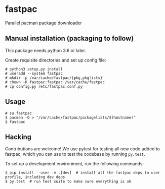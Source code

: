 # fastpac
Parallel pacman package downloader

## Manual installation (packaging to follow)

This package needs python 3.6 or later.

Create requisite directories and set up config file:

```
# python3 setup.py install
# useradd --system fastpac
# mkdir -p /var/cache/fastpac/{pkg,pkglists}
# chown -R fastpac:fastpac /var/cache/fastpac
# cp config.py /etc/fastpac.conf.py
```

## Usage

```
# su fastpac
$ pacman -Q > "/var/cache/fastpac/packagelists/$(hostname)"
$ fastpac
```

## Hacking

Contributions are welcome! We use pytest for testing all new code added to
fastpac, which you can use to test the codebase by running `py.test`.

To set up a development environment, run the following commands:

```
$ pip install --user -e .[dev]  # install all the fastpac deps to user profile, including dev deps
$ py.test  # run test suite to make sure everything is ok
```

